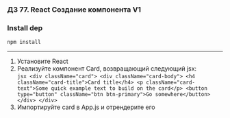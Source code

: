 ### ДЗ 77. React Создание компонента V1

### Install dep

`npm install`

<hr>

1. Установите React
2. Реализуйте компонент Card, возвращающий следующий jsx:  
        ```jsx
        <div className="card">
            <div className="card-body">
                <h4 className="card-title">Card title</h4>
                <p className="card-text">Some quick example text to build on the card</p>
                <button type="button" className="btn btn-primary">Go somewhere</button>
            </div>
        </div>
        ```
3. Импортируйте card в App.js и отрендерите его
